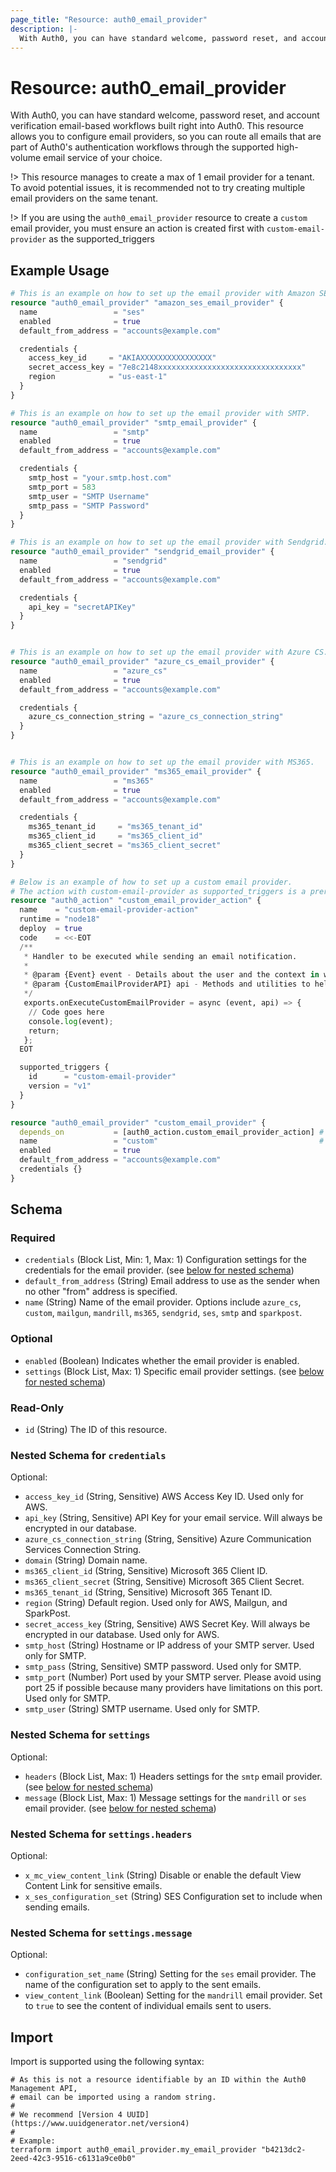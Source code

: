 ```yaml
---
page_title: "Resource: auth0_email_provider"
description: |-
  With Auth0, you can have standard welcome, password reset, and account verification email-based workflows built right into Auth0. This resource allows you to configure email providers, so you can route all emails that are part of Auth0's authentication workflows through the supported high-volume email service of your choice.
---
```


# Resource: auth0_email_provider

With Auth0, you can have standard welcome, password reset, and account verification email-based workflows built right into Auth0. This resource allows you to configure email providers, so you can route all emails that are part of Auth0's authentication workflows through the supported high-volume email service of your choice.

!> This resource manages to create a max of 1 email provider for a tenant.
To avoid potential issues, it is recommended not to try creating multiple email providers on the same tenant.

!> If you are using the `auth0_email_provider` resource to create a `custom` email provider, you must ensure an action is created first with `custom-email-provider` as the supported_triggers


## Example Usage

```terraform
# This is an example on how to set up the email provider with Amazon SES.
resource "auth0_email_provider" "amazon_ses_email_provider" {
  name                 = "ses"
  enabled              = true
  default_from_address = "accounts@example.com"

  credentials {
    access_key_id     = "AKIAXXXXXXXXXXXXXXXX"
    secret_access_key = "7e8c2148xxxxxxxxxxxxxxxxxxxxxxxxxxxxxxxx"
    region            = "us-east-1"
  }
}

# This is an example on how to set up the email provider with SMTP.
resource "auth0_email_provider" "smtp_email_provider" {
  name                 = "smtp"
  enabled              = true
  default_from_address = "accounts@example.com"

  credentials {
    smtp_host = "your.smtp.host.com"
    smtp_port = 583
    smtp_user = "SMTP Username"
    smtp_pass = "SMTP Password"
  }
}

# This is an example on how to set up the email provider with Sendgrid.
resource "auth0_email_provider" "sendgrid_email_provider" {
  name                 = "sendgrid"
  enabled              = true
  default_from_address = "accounts@example.com"

  credentials {
    api_key = "secretAPIKey"
  }
}


# This is an example on how to set up the email provider with Azure CS.
resource "auth0_email_provider" "azure_cs_email_provider" {
  name                 = "azure_cs"
  enabled              = true
  default_from_address = "accounts@example.com"

  credentials {
    azure_cs_connection_string = "azure_cs_connection_string"
  }
}


# This is an example on how to set up the email provider with MS365.
resource "auth0_email_provider" "ms365_email_provider" {
  name                 = "ms365"
  enabled              = true
  default_from_address = "accounts@example.com"

  credentials {
    ms365_tenant_id     = "ms365_tenant_id"
    ms365_client_id     = "ms365_client_id"
    ms365_client_secret = "ms365_client_secret"
  }
}

# Below is an example of how to set up a custom email provider.
# The action with custom-email-provider as supported_triggers is a prerequisite.
resource "auth0_action" "custom_email_provider_action" {
  name    = "custom-email-provider-action"
  runtime = "node18"
  deploy  = true
  code    = <<-EOT
  /**
   * Handler to be executed while sending an email notification.
   *
   * @param {Event} event - Details about the user and the context in which they are logging in.
   * @param {CustomEmailProviderAPI} api - Methods and utilities to help change the behavior of sending a email notification.
   */
   exports.onExecuteCustomEmailProvider = async (event, api) => {
    // Code goes here
    console.log(event);
    return;
   };
  EOT

  supported_triggers {
    id      = "custom-email-provider"
    version = "v1"
  }
}

resource "auth0_email_provider" "custom_email_provider" {
  depends_on           = [auth0_action.custom_email_provider_action] # Ensuring the action is created first with `custom-email-provider` as the supported_triggers
  name                 = "custom"                                    # Indicates a custom implementation
  enabled              = true
  default_from_address = "accounts@example.com"
  credentials {}
}
```

<!-- schema generated by tfplugindocs -->
## Schema

### Required

- `credentials` (Block List, Min: 1, Max: 1) Configuration settings for the credentials for the email provider. (see [below for nested schema](#nestedblock--credentials))
- `default_from_address` (String) Email address to use as the sender when no other "from" address is specified.
- `name` (String) Name of the email provider. Options include `azure_cs`, `custom`, `mailgun`, `mandrill`, `ms365`, `sendgrid`, `ses`, `smtp` and `sparkpost`.

### Optional

- `enabled` (Boolean) Indicates whether the email provider is enabled.
- `settings` (Block List, Max: 1) Specific email provider settings. (see [below for nested schema](#nestedblock--settings))

### Read-Only

- `id` (String) The ID of this resource.

<a id="nestedblock--credentials"></a>
### Nested Schema for `credentials`

Optional:

- `access_key_id` (String, Sensitive) AWS Access Key ID. Used only for AWS.
- `api_key` (String, Sensitive) API Key for your email service. Will always be encrypted in our database.
- `azure_cs_connection_string` (String, Sensitive) Azure Communication Services Connection String.
- `domain` (String) Domain name.
- `ms365_client_id` (String, Sensitive) Microsoft 365 Client ID.
- `ms365_client_secret` (String, Sensitive) Microsoft 365 Client Secret.
- `ms365_tenant_id` (String, Sensitive) Microsoft 365 Tenant ID.
- `region` (String) Default region. Used only for AWS, Mailgun, and SparkPost.
- `secret_access_key` (String, Sensitive) AWS Secret Key. Will always be encrypted in our database. Used only for AWS.
- `smtp_host` (String) Hostname or IP address of your SMTP server. Used only for SMTP.
- `smtp_pass` (String, Sensitive) SMTP password. Used only for SMTP.
- `smtp_port` (Number) Port used by your SMTP server. Please avoid using port 25 if possible because many providers have limitations on this port. Used only for SMTP.
- `smtp_user` (String) SMTP username. Used only for SMTP.


<a id="nestedblock--settings"></a>
### Nested Schema for `settings`

Optional:

- `headers` (Block List, Max: 1) Headers settings for the `smtp` email provider. (see [below for nested schema](#nestedblock--settings--headers))
- `message` (Block List, Max: 1) Message settings for the `mandrill` or `ses` email provider. (see [below for nested schema](#nestedblock--settings--message))

<a id="nestedblock--settings--headers"></a>
### Nested Schema for `settings.headers`

Optional:

- `x_mc_view_content_link` (String) Disable or enable the default View Content Link for sensitive emails.
- `x_ses_configuration_set` (String) SES Configuration set to include when sending emails.


<a id="nestedblock--settings--message"></a>
### Nested Schema for `settings.message`

Optional:

- `configuration_set_name` (String) Setting for the `ses` email provider. The name of the configuration set to apply to the sent emails.
- `view_content_link` (Boolean) Setting for the `mandrill` email provider. Set to `true` to see the content of individual emails sent to users.

## Import

Import is supported using the following syntax:

```shell
# As this is not a resource identifiable by an ID within the Auth0 Management API,
# email can be imported using a random string.
#
# We recommend [Version 4 UUID](https://www.uuidgenerator.net/version4)
#
# Example:
terraform import auth0_email_provider.my_email_provider "b4213dc2-2eed-42c3-9516-c6131a9ce0b0"
```
